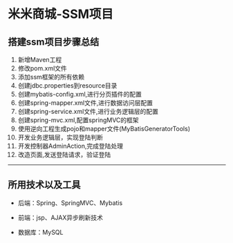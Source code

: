 # 米米商城-SSM项目

## 搭建ssm项目步骤总结
1. 新增Maven工程
2. 修改pom.xml文件
3. 添加ssm框架的所有依赖
4. 创建jdbc.properties到resource目录
5. 创建mybatis-config.xml,进行分页插件的配置
6. 创建spring-mapper.xml文件,进行数据访问层配置
7. 创建spring-service.xml文件,进行业务逻辑层的配置
8. 创建spring-mvc.xml,配置springMVC的框架 
9. 使用逆向工程生成pojo和mapper文件(MyBatisGeneratorTools)
10. 开发业务逻辑层，实现登陆判断
11. 开发控制器AdminAction,完成登陆处理
12. 改造页面,发送登陆请求，验证登陆
---
## 所用技术以及工具

* 后端：Spring、SpringMVC、Mybatis

* 前端：jsp、AJAX异步刷新技术

* 数据库：MySQL


